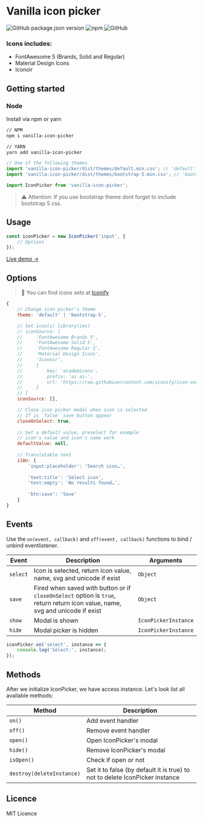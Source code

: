 # Vanilla icon picker

![GitHub package.json version](https://img.shields.io/github/package-json/v/appolodev/icon-picker?color=blue&style=flat-square)
![npm](https://img.shields.io/npm/dm/vanilla-icon-picker?color=%2325b5ba&style=flat-square)
![GitHub](https://img.shields.io/github/license/appolodev/icon-picker?style=flat-square)

### Icons includes:

- FontAwesome 5 (Brands, Solid and Regular)
- Material Design Icons
- Iconoir

## Getting started

### Node

Install via npm or yarn

```bash
// NPM
npm i vanilla-icon-picker

// YARN
yarn add vanilla-icon-picker
```

```js
// One of the following themes
import 'vanilla-icon-picker/dist/themes/default.min.css'; // 'default' theme
import 'vanilla-icon-picker/dist/themes/bootstrap-5.min.css'; // 'bootstrap-5' theme

import IconPicker from 'vanilla-icon-picker';
```

> ⚠️ Attention: If you use bootstrap theme dont forget to include bootstrap 5 css.

## Usage

```javascript
const iconPicker = new IconPicker('input', {
    // Options
});
```

[Live demo →](https://appolodev.github.io/vanilla-icon-picker/)

## Options

> 💙 You can find icons sets at [Iconify](https://github.com/iconify/icon-sets/tree/master/json)


```javascript
{
    // Change icon picker's theme
    theme: 'default' | 'bootstrap-5',

    // Set icon(s) library(ies)
    // iconSource: [
    //     'FontAwesome Brands 5', 
    //     'FontAwesome Solid 5', 
    //     'FontAwesome Regular 5', 
    //     'Material Design Icons', 
    //     'Iconoir', 
    //     {
    //         key: 'academicons',
    //         prefix: 'ai ai-',
    //         url: 'https://raw.githubusercontent.com/iconify/icon-sets/master/json/academicons.json'
    //     }
    // ]
    iconSource: [],

    // Close icon picker modal when icon is selected
    // If is `false` save button appear
    closeOnSelect: true,
    
    // Set a default value, preselect for example
    // icon's value and icon's name work
    defaultValue: null,
        
    // Translatable text
    i18n: {
        'input:placeholder': 'Search icon…',
            
        'text:title': 'Select icon',
        'text:empty': 'No results found…',
            
        'btn:save': 'Save'
    }
}
```

## Events

Use the `on(event, callback)` and `off(event, callback)` functions to bind / unbind eventlistener.

| Event          | Description                           | Arguments            |
| -------------- | -----------                           | ---------            |
| `select`       | Icon is selected, return icon value, name, svg and unicode if exist    | `Object`             |
| `save`         | Fired when saved with button or if `closeOnSelect` option is `true`, return return icon value, name, svg and unicode if exist | `Object`             |
| `show`         | Modal is shown                        | `IconPickerInstance` |
| `hide`         | Modal picker is hidden                | `IconPickerInstance` |

```javascript
iconPicker.on('select', instance => {
    console.log('Select:', instance);
});
```

## Methods

After we initialize IconPicker, we have access instance. Let's look list all available methods:

| Method                    | Description               |
| ------------------------- | ------------------------- |
| `on()`                    | Add event handler         |
| `off()`                   | Remove event handler      |
| `open()`                  | Open IconPicker's modal   |
| `hide()`                  | Remove IconPicker's modal |
| `isOpen()`                | Check if open or not      |
| `destroy(deleteInstance)` | Set it to false (by default it is true) to not to delete IconPicker instance |


## Licence

MIT Licence
